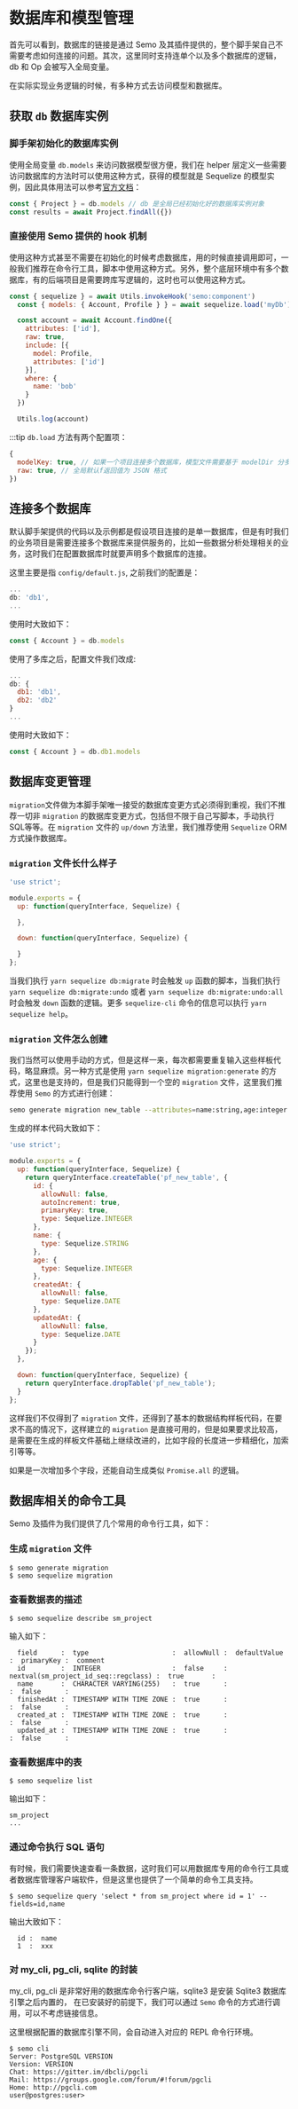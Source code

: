# 数据库和模型管理

首先可以看到，数据库的链接是通过 Semo 及其插件提供的，整个脚手架自己不需要考虑如何连接的问题。其次，这里同时支持连单个以及多个数据库的逻辑，db 和 Op 会被写入全局变量。

在实际实现业务逻辑的时候，有多种方式去访问模型和数据库。

## 获取 `db` 数据库实例

### 脚手架初始化的数据库实例

使用全局变量 `db.models` 来访问数据模型很方便，我们在 helper 层定义一些需要访问数据库的方法时可以使用这种方式，获得的模型就是 Sequelize 的模型实例，因此具体用法可以参考[官方文档](http://docs.sequelizejs.com)：

```js
const { Project } = db.models // db 是全局已经初始化好的数据库实例对象
const results = await Project.findAll({})
```

### 直接使用 Semo 提供的 hook 机制

使用这种方式甚至不需要在初始化的时候考虑数据库，用的时候直接调用即可，一般我们推荐在命令行工具，脚本中使用这种方式。另外，整个底层环境中有多个数据库，有的后端项目是需要跨库写逻辑的，这时也可以使用这种方式。

```js
const { sequelize } = await Utils.invokeHook('semo:component')
  const { models: { Account, Profile } } = await sequelize.load('myDb')

  const account = await Account.findOne({
    attributes: ['id'],
    raw: true,
    include: [{
      model: Profile,
      attributes: ['id']
    }],
    where: {
      name: 'bob'
    }
  })

  Utils.log(account)
```

:::tip
`db.load` 方法有两个配置项：
```js
{
  modelKey: true, // 如果一个项目连接多个数据库，模型文件需要基于 modelDir 分多个目录存放
  raw: true, // 全局默认f返回值为 JSON 格式
})
```

## 连接多个数据库

默认脚手架提供的代码以及示例都是假设项目连接的是单一数据库，但是有时我们的业务项目是需要连接多个数据库来提供服务的，比如一些数据分析处理相关的业务，这时我们在配置数据库时就要声明多个数据库的连接。

这里主要是指 `config/default.js`, 之前我们的配置是：

```js
...
db: 'db1',
...
```

使用时大致如下：

```js
const { Account } = db.models
```

使用了多库之后，配置文件我们改成:

```js
...
db: {
  db1: 'db1',
  db2: 'db2'
}
...
```

使用时大致如下：

```js
const { Account } = db.db1.models
```

## 数据库变更管理

`migration`文件做为本脚手架唯一接受的数据库变更方式必须得到重视，我们不推荐一切非 `migration` 的数据库变更方式，包括但不限于自己写脚本，手动执行 SQL等等。在 `migration` 文件的 `up/down` 方法里，我们推荐使用 `Sequelize` ORM 方式操作数据库。

### `migration` 文件长什么样子

```js
'use strict';

module.exports = {
  up: function(queryInterface, Sequelize) {

  },

  down: function(queryInterface, Sequelize) {

  }
};
```

当我们执行 `yarn sequelize db:migrate` 时会触发 `up` 函数的脚本，当我们执行 `yarn sequelize db:migrate:undo` 或者 `yarn sequelize db:migrate:undo:all` 时会触发 `down` 函数的逻辑。更多 `sequelize-cli` 命令的信息可以执行 `yarn sequelize help`。

### `migration` 文件怎么创建

我们当然可以使用手动的方式，但是这样一来，每次都需要重复输入这些样板代码，略显麻烦。另一种方式是使用 `yarn sequelize migration:generate` 的方式，这里也是支持的，但是我们只能得到一个空的 `migration` 文件，这里我们推荐使用 `Semo` 的方式进行创建：

```bash
semo generate migration new_table --attributes=name:string,age:integer
```

生成的样本代码大致如下：

```js
'use strict';

module.exports = {
  up: function(queryInterface, Sequelize) {
    return queryInterface.createTable('pf_new_table', {
      id: {
        allowNull: false,
        autoIncrement: true,
        primaryKey: true,
        type: Sequelize.INTEGER
      },
      name: {
        type: Sequelize.STRING
      },
      age: {
        type: Sequelize.INTEGER
      },
      createdAt: {
        allowNull: false,
        type: Sequelize.DATE
      },
      updatedAt: {
        allowNull: false,
        type: Sequelize.DATE
      }
    });
  },

  down: function(queryInterface, Sequelize) {
    return queryInterface.dropTable('pf_new_table');
  }
};
```

这样我们不仅得到了 `migration` 文件，还得到了基本的数据结构样板代码，在要求不高的情况下，这样建立的 `migration` 是直接可用的，但是如果要求比较高，是需要在生成的样板文件基础上继续改进的，比如字段的长度进一步精细化，加索引等等。

如果是一次增加多个字段，还能自动生成类似 `Promise.all` 的逻辑。

## 数据库相关的命令工具

Semo 及插件为我们提供了几个常用的命令行工具，如下：

### 生成 `migration` 文件

```
$ semo generate migration
$ semo sequelize migration
```

### 查看数据表的描述

```
$ semo sequelize describe sm_project
```

输入如下：

```
  field      :  type                     :  allowNull :  defaultValue                         :  primaryKey :  comment
  id         :  INTEGER                  :  false     :  nextval(sm_project_id_seq::regclass) :  true       :
  name       :  CHARACTER VARYING(255)   :  true      :                                       :  false      :
  finishedAt :  TIMESTAMP WITH TIME ZONE :  true      :                                       :  false      :
  created_at :  TIMESTAMP WITH TIME ZONE :  true      :                                       :  false      :
  updated_at :  TIMESTAMP WITH TIME ZONE :  true      :                                       :  false      :

```

### 查看数据库中的表

```
$ semo sequelize list
```

输出如下：

```
sm_project
...
```

### 通过命令执行 SQL 语句

有时候，我们需要快速查看一条数据，这时我们可以用数据库专用的命令行工具或者数据库管理客户端软件，但是这里也提供了一个简单的命令工具支持。

```
$ semo sequelize query 'select * from sm_project where id = 1' --fields=id,name
```

输出大致如下：

```
  id :  name
  1  :  xxx
```

### 对 my_cli, pg_cli, sqlite 的封装

my_cli, pg_cli 是非常好用的数据库命令行客户端，sqlite3 是安装 Sqlite3 数据库引擎之后内置的， 在已安装好的前提下，我们可以通过 `Semo` 命令的方式进行调用，可以不考虑链接信息。

这里根据配置的数据库引擎不同，会自动进入对应的 REPL 命令行环境。

```
$ semo cli
Server: PostgreSQL VERSION
Version: VERSION
Chat: https://gitter.im/dbcli/pgcli
Mail: https://groups.google.com/forum/#!forum/pgcli
Home: http://pgcli.com
user@postgres:user>
```
